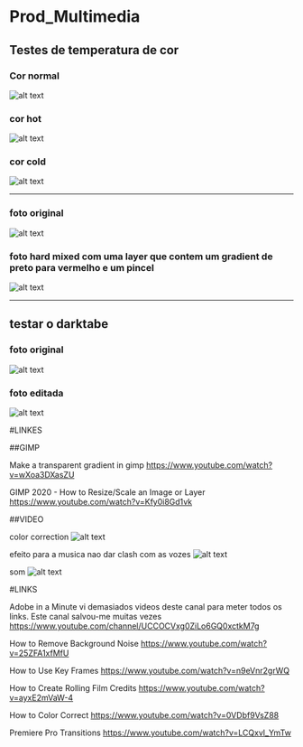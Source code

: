 # Prod_Multimedia

## Testes de temperatura de cor

### Cor normal
![alt text](sea_liao_og.jpg)

### cor hot
![alt text](sea_liao_hot.png)

### cor cold
![alt text](sea_liao_never_hot.jpg)

--------------------------------------------------------------------------------------

### foto original
![alt text](cursed_ferret_og.jpg)

### foto hard mixed com uma layer que contem um gradient de preto para vermelho e um pincel
![alt text](cursed_ferret_onshrooms.jpg)

---------------------------------------------------------------------------------------

## testar o darktabe

###  foto original
![alt text](Shroom.jpg)

### foto editada
![alt text](shroomy.jpg)


#LINKES

##GIMP

Make a transparent gradient in gimp
https://www.youtube.com/watch?v=wXoa3DXasZU

GIMP 2020 - How to Resize/Scale an Image or Layer
https://www.youtube.com/watch?v=Kfy0i8Gd1vk

##VIDEO

color correction
![alt text](color.png)

efeito para a musica nao dar clash com as vozes
![alt text](music.png)

som
![alt text](som.png)

#LINKS

Adobe in a Minute 
vi demasiados videos deste canal para meter todos os links. Este canal salvou-me muitas vezes
https://www.youtube.com/channel/UCCOCVxg0ZiLo6GQ0xctkM7g

How to Remove Background Noise
https://www.youtube.com/watch?v=25ZFA1xfMfU

How to Use Key Frames
https://www.youtube.com/watch?v=n9eVnr2grWQ

How to Create Rolling Film Credits
https://www.youtube.com/watch?v=ayxE2mVaW-4

How to Color Correct
https://www.youtube.com/watch?v=0VDbf9VsZ88

Premiere Pro Transitions
https://www.youtube.com/watch?v=LCQxvl_YmTw
